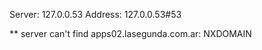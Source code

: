 Server:		127.0.0.53
Address:	127.0.0.53#53

** server can't find apps02.lasegunda.com.ar: NXDOMAIN

